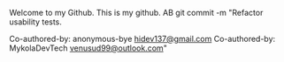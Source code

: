 Welcome to my Github.
This is my github.
AB
git commit -m "Refactor usability tests.


Co-authored-by: anonymous-bye <hidev137@gmail.com>
Co-authored-by: MykolaDevTech <venusud99@outlook.com>"